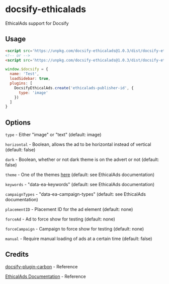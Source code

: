 # docsify-ethicalads
EthicalAds support for Docsify

## Usage
```html
<script src='https://unpkg.com/docsify-ethicalads@1.0.3/dist/docsify-ethicalads.js'></script>
<!-- or -->
<script src='https://unpkg.com/docsify-ethicalads@1.0.3/dist/docsify-ethicalads.min.js'></script>
```

```js
window.$docsify = {
  name: 'Test',
  loadSidebar: true,
  plugins: [
    DocsifyEthicalAds.create('ethicalads-publisher-id', {
      type: 'image'
    })
  ]
}
```

## Options
``type`` - Either "image" or "text" (default: image)

``horizontal`` - Boolean, allows the ad to be horizontal instead of vertical (default: false)

``dark`` - Boolean, whether or not dark theme is on the advert or not (default: false)

``theme`` - One of the themes [here](https://ethical-ad-client.readthedocs.io/en/latest/#themes) (default: see EthicalAds documentation)

``keywords`` - "data-ea-keywords" (default: see EthicalAds documentation)

``campaignTypes`` - "data-ea-campaign-types" (default: see EthicalAds documentation)

``placementID`` - Placement ID for the ad element (default: none)

``forceAd`` - Ad to force show for testing (default: none)

``forceCampaign`` - Campaign to force show for testing (default: none)

``manual`` - Require manual loading of ads at a certain time (default: false)

## Credits
[docsify-plugin-carbon](https://github.com/waruqi/docsify-plugin-carbon) - Reference

[EthicalAds Documentation](https://ethical-ad-client.readthedocs.io/en/latest/#configuration) - Reference
